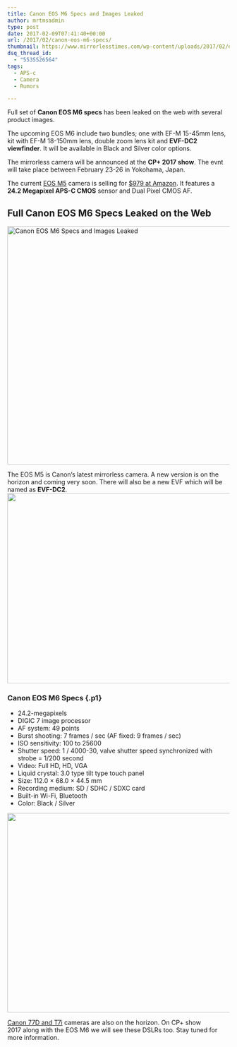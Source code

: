 ```yaml
---
title: Canon EOS M6 Specs and Images Leaked
author: mrtmsadmin
type: post
date: 2017-02-09T07:41:40+00:00
url: /2017/02/canon-eos-m6-specs/
thumbnail: https://www.mirrorlesstimes.com/wp-content/uploads/2017/02/eosm6_black_001.jpg
dsq_thread_id:
  - "5535526564"
tags:
  - APS-c
  - Camera
  - Rumors

---
```

Full set of **Canon EOS M6 specs** has been leaked on the web with several product images.

The upcoming EOS M6 include t<span class="notranslate">wo bundles; one </span>with EF-M 15-45mm lens, kit with EF-M 18-150mm lens, double zoom lens kit and <span class="s1"><strong>EVF-DC2 viewfinder</strong>. It will be available in <span class="notranslate">Black and Silver color options.</span></span>

The mirrorless camera will be announced at the **CP+ 2017 show**. The evnt will take place between February 23-26 in Yokohama, Japan.

<span class="s1"><span class="notranslate">The current <a href="https://www.dailycameranews.com/2016/09/canon-eos-m5/">EOS M5</a> camera is selling for <a href="http://amzn.to/2lr2oPC" target="_blank" rel="nofollow">$979 at Amazon</a>. It features a <strong>24.2 Megapixel APS-C CMOS</strong> sensor and Dual Pixel CMOS AF. </span></span>  
<!--more-->

## Full Canon EOS M6 Specs Leaked on the Web

[<img class="aligncenter wp-image-957 size-full" title="Canon EOS M6 Specs and Images Leaked" src="https://i0.wp.com/www.mirrorlesstimes.com/wp-content/uploads/2017/02/eosm6_silver_002.jpg?resize=600%2C540&#038;ssl=1" alt="Canon EOS M6 Specs and Images Leaked" width="600" height="540" srcset="https://i0.wp.com/www.mirrorlesstimes.com/wp-content/uploads/2017/02/eosm6_silver_002.jpg?w=900&ssl=1 900w, https://i0.wp.com/www.mirrorlesstimes.com/wp-content/uploads/2017/02/eosm6_silver_002.jpg?resize=300%2C270&ssl=1 300w, https://i0.wp.com/www.mirrorlesstimes.com/wp-content/uploads/2017/02/eosm6_silver_002.jpg?resize=768%2C691&ssl=1 768w" sizes="(max-width: 600px) 100vw, 600px" data-recalc-dims="1" />][1]

The EOS M5 is Canon’s latest mirrorless camera. A new version is on the horizon and coming very soon. There will also be a new EVF which will be named as **EVF-DC2**.  
[<img class="aligncenter size-full wp-image-960" src="https://i1.wp.com/www.mirrorlesstimes.com/wp-content/uploads/2017/02/eosm6_black_002.png?resize=600%2C431&#038;ssl=1" alt="" width="600" height="431" srcset="https://i1.wp.com/www.mirrorlesstimes.com/wp-content/uploads/2017/02/eosm6_black_002.png?w=701&ssl=1 701w, https://i1.wp.com/www.mirrorlesstimes.com/wp-content/uploads/2017/02/eosm6_black_002.png?resize=300%2C215&ssl=1 300w" sizes="(max-width: 600px) 100vw, 600px" data-recalc-dims="1" />][2]

### <span class="s1">Canon EOS M6 Specs</span> {.p1}

<ul class="ul1">
  <li class="li1">
    <span class="s1">24.2-megapixels</span>
  </li>
  <li class="li1">
    <span class="s1">DIGIC 7 image processor</span>
  </li>
  <li class="li1">
    <span class="s1">AF system: 49 points</span>
  </li>
  <li class="li1">
    <span class="s1">Burst shooting: 7 frames / sec (AF fixed: 9 frames / sec)</span>
  </li>
  <li class="li1">
    <span class="s1">ISO sensitivity: 100 to 25600</span>
  </li>
  <li class="li1">
    <span class="s1">Shutter speed: 1 / 4000-30, valve shutter speed synchronized with strobe = 1/200 second</span>
  </li>
  <li class="li1">
    <span class="s1">Video: Full HD, HD, VGA</span>
  </li>
  <li class="li1">
    <span class="s1">Liquid crystal: 3.0 type tilt type touch panel</span>
  </li>
  <li class="li1">
    <span class="s1">Size: 112.0 × 68.0 × 44.5 mm</span>
  </li>
  <li class="li1">
    <span class="s1">Recording medium: SD / SDHC / SDXC card</span>
  </li>
  <li class="li1">
    <span class="s1">Built-in Wi-Fi, Bluetooth</span>
  </li>
  <li class="li1">
    <span class="s1">Color: Black / Silver</span>
  </li>
</ul>

[<img class="aligncenter size-full wp-image-959" src="https://i2.wp.com/www.mirrorlesstimes.com/wp-content/uploads/2017/02/eosm6_silver_003.png?resize=600%2C452&#038;ssl=1" alt="" width="600" height="452" srcset="https://i2.wp.com/www.mirrorlesstimes.com/wp-content/uploads/2017/02/eosm6_silver_003.png?w=699&ssl=1 699w, https://i2.wp.com/www.mirrorlesstimes.com/wp-content/uploads/2017/02/eosm6_silver_003.png?resize=300%2C226&ssl=1 300w" sizes="(max-width: 600px) 100vw, 600px" data-recalc-dims="1" />][3]

[Canon 77D and T7i][4] cameras are also on the horizon. On CP+ show 2017 along with the EOS M6 we will see these DSLRs too. Stay tuned for more information.

 [1]: https://i0.wp.com/www.mirrorlesstimes.com/wp-content/uploads/2017/02/eosm6_silver_002.jpg?ssl=1
 [2]: https://i1.wp.com/www.mirrorlesstimes.com/wp-content/uploads/2017/02/eosm6_black_002.png?ssl=1
 [3]: https://i2.wp.com/www.mirrorlesstimes.com/wp-content/uploads/2017/02/eosm6_silver_003.png?ssl=1
 [4]: https://www.dailycameranews.com/2017/02/canon-eos-77d-rebel-t7i-announced-cp-2017/
